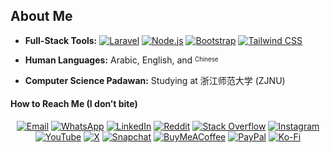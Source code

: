 ## About Me

- **Full-Stack Tools:**  [![Laravel](https://img.shields.io/badge/Laravel-%23FF2D20.svg?logo=laravel&logoColor=white)](https://laravel.com)  [![Node.js](https://img.shields.io/badge/Node.js-339933.svg?logo=nodedotjs&logoColor=white)](https://nodejs.org)  [![Bootstrap](https://img.shields.io/badge/Bootstrap-563D7C.svg?logo=bootstrap&logoColor=white)](https://getbootstrap.com)  [![Tailwind CSS](https://img.shields.io/badge/Tailwind%20CSS-38B2AC.svg?logo=tailwind-css&logoColor=white)](https://tailwindcss.com)

- **Human Languages:** Arabic, English, and <sup><sub>Chinese</sub></sup>  

- **Computer Science Padawan:** Studying at 浙江师范大学 (ZJNU)

#### How to Reach Me (I don’t bite)

<div align="center">

[![Email](https://img.shields.io/badge/-D14836?style=square&logo=gmail&logoColor=white)](mailto:abdullah@syalux.com) 
[![WhatsApp](https://img.shields.io/badge/-25D366?style=square&logo=whatsapp&logoColor=white)](https://wa.me/8619708819040) 
[![LinkedIn](https://img.shields.io/badge/-0077B5?style=square&logo=linkedin&logoColor=white)](https://linkedin.com/in/abdullah-alraimi) 
[![Reddit](https://img.shields.io/badge/-FF4500?style=square&logo=reddit&logoColor=white)](https://reddit.com/user/Al-rimi) 
[![Stack Overflow](https://img.shields.io/badge/-FE7A16?style=square&logo=stack-overflow&logoColor=white)](https://stackoverflow.com/users/24881320) 
[![Instagram](https://img.shields.io/badge/-E4405F?style=square&logo=instagram&logoColor=white)](https://instagram.com/ak._.71) 
[![YouTube](https://img.shields.io/badge/-FF0000?style=square&logo=youtube&logoColor=white)](https://youtube.com/@ak-71) 
[![X](https://img.shields.io/badge/-000000?style=square&logo=x&logoColor=white)](https://x.com/ggak71) 
[![Snapchat](https://img.shields.io/badge/-FFFC00?style=square&logo=snapchat&logoColor=black)](https://snapchat.com/add/yourusername)
[![BuyMeACoffee](https://img.shields.io/badge/-ffdd00?style=square&logo=buy-me-a-coffee&logoColor=black)](https://buymeacoffee.com/alrimi) 
[![PayPal](https://img.shields.io/badge/-00457C?style=square&logo=paypal&logoColor=white)](https://paypal.me/rumaisaalrimi) 
[![Ko-Fi](https://img.shields.io/badge/-F16061?style=square&logo=ko-fi&logoColor=white)](https://ko-fi.com/alrimi)

</div>

